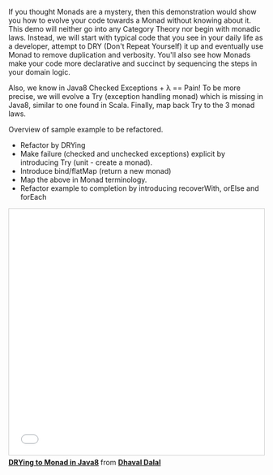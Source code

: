 If you thought Monads are a mystery, then this demonstration would show you how to evolve your code towards a Monad without knowing about it. 
This demo will neither go into any Category Theory nor begin with monadic laws.  Instead, we will start with typical code that you see in your daily life as a developer, attempt to DRY (Don't Repeat Yourself) it up and eventually use Monad to remove duplication and verbosity. 
You'll also see how Monads make your code more declarative and succinct by sequencing the steps in your domain logic.

Also, we know in Java8 Checked Exceptions + λ == Pain!  To be more precise, we will evolve a Try (exception handling monad) which is missing in Java8, similar to one found in Scala. 
Finally, map back Try to the 3 monad laws.

Overview of sample example to be refactored.
* Refactor by DRYing
* Make failure (checked and unchecked exceptions) explicit by introducing Try (unit - create a monad).
* Introduce bind/flatMap (return a new monad)
* Map the above in Monad terminology.
* Refactor example to completion by introducing recoverWith, orElse and forEach 

<iframe src="//www.slideshare.net/slideshow/embed_code/key/MX7stPfSFKKcsa" width="595" height="485" frameborder="0" marginwidth="0" marginheight="0" scrolling="no" style="border:1px solid #CCC; border-width:1px; margin-bottom:5px; max-width: 100%;" allowfullscreen> </iframe> <div style="margin-bottom:5px"> <strong> <a href="//www.slideshare.net/DhavalDalal/drying-tomonadsinjava8" title="DRYing to Monad in Java8" target="_blank">DRYing to Monad in Java8</a> </strong> from <strong><a target="_blank" href="//www.slideshare.net/DhavalDalal">Dhaval Dalal</a></strong> </div>
